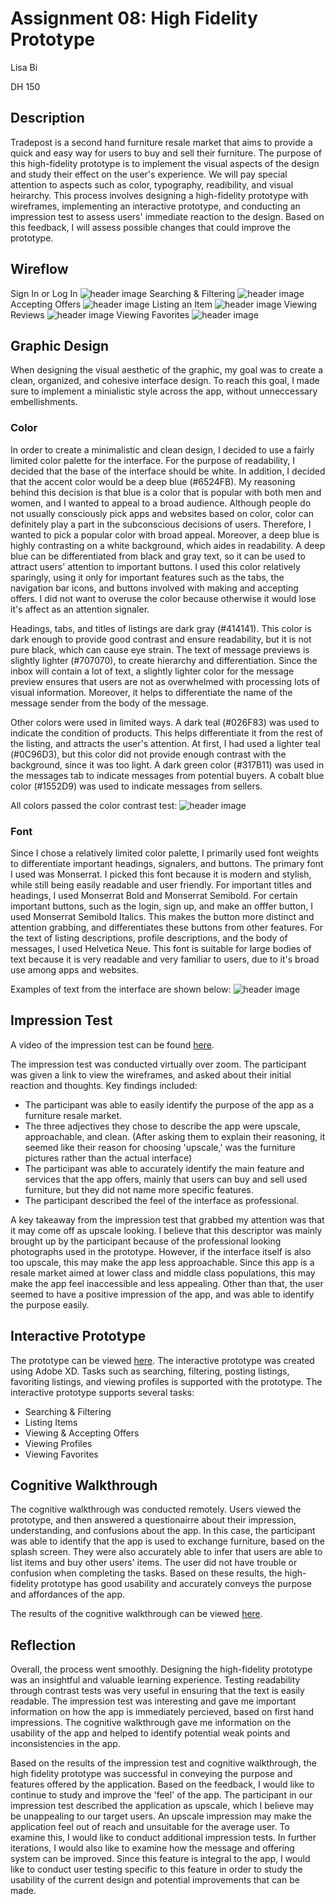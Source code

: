 # Assignment 08: High Fidelity Prototype

Lisa Bi 

DH 150

## Description
Tradepost is a second hand furniture resale market that aims to provide a quick and easy way for users to buy and sell their furniture. The purpose of this high-fidelity prototype is to implement the visual aspects of the design and study their effect on the user's experience. We will pay special attention to aspects such as color, typography, readibility, and visual heirarchy. This process involves designing a high-fidelity prototype with wireframes, implementing an interactive prototype, and conducting an impression test to assess users' immediate reaction to the design. Based on this feedback, I will assess possible changes that could improve the prototype.

## Wireflow

Sign In or Log In
![header image](https://github.com/lisabi-ux/Heuristic-Evaluation/blob/main/hifiwire1.png)
Searching & Filtering
![header image](https://github.com/lisabi-ux/Heuristic-Evaluation/blob/main/hifiwire2.png)
Accepting Offers
![header image](https://github.com/lisabi-ux/Heuristic-Evaluation/blob/main/hifiwire3.png)
Listing an Item
![header image](https://github.com/lisabi-ux/Heuristic-Evaluation/blob/main/hifiwire4.png)
Viewing Reviews
![header image](https://github.com/lisabi-ux/Heuristic-Evaluation/blob/main/hifiwire5.png)
Viewing Favorites
![header image](https://github.com/lisabi-ux/Heuristic-Evaluation/blob/main/hifiwire6.png)


## Graphic Design
When designing the visual aesthetic of the graphic, my goal was to create a clean, organized, and cohesive interface design. To reach this goal, I made sure to implement a minialistic style across the app, without unneccessary embellishments. 

### Color
In order to create a minimalistic and clean design, I decided to use a fairly limited color palette for the interface. For the purpose of readability, I decided that the base of the interface should be white. In addition, I decided that the accent color would be a deep blue (#6524FB). My reasoning behind this decision is that blue is a color that is popular with both men and women, and I wanted to appeal to a broad audience. Although people do not usually consciously pick apps and websites based on color, color can definitely play a part in the subconscious decisions of users. Therefore, I wanted to pick a popular color with broad appeal. Moreover, a deep blue is highly contrasting on a white background, which aides in readability. A deep blue can be differentiated from black and gray text, so it can be used to attract users' attention to important buttons. I used this color relatively sparingly, using it only for important features such as the tabs, the navigation bar icons, and buttons involved with making and accepting offers. I did not want to overuse the color because otherwise it would lose it's affect as an attention signaler. 

Headings, tabs, and titles of listings are dark gray (#414141). This color is dark enough to provide good contrast and ensure readability, but it is not pure black, which can cause eye strain. The text of message previews is slightly lighter (#707070), to create hierarchy and differentiation. Since the inbox will contain a lot of text, a slightly lighter color for the message preview ensures that users are not as overwhelmed with processing lots of visual information. Moreover, it helps to differentiate the name of the message sender from the body of the message. 

Other colors were used in limited ways. A dark teal (#026F83) was used to indicate the condition of products. This helps differentiate it from the rest of the listing, and attracts the user's attention. At first, I had used a lighter teal (#0C96D3), but this color did not provide enough contrast with the background, since it was too light. A dark green color (#317B11) was used in the messages tab to indicate messages from potential buyers. A cobalt blue color (#1552D9) was used to indicate messages from sellers.

All colors passed the color contrast test:
![header image](https://github.com/lisabi-ux/Heuristic-Evaluation/blob/main/contrasttest.png)

### Font 

Since I chose a relatively limited color palette, I primarily used font weights to differentiate important headings, signalers, and buttons. The primary font I used was Monserrat. I picked this font because it is modern and stylish, while still being easily readable and user friendly. For important titles and headings, I used Monserrat Bold and Monserrat Semibold. For certain important buttons, such as the login, sign up, and make an offfer button, I used Monserrat Semibold Italics. This makes the button more distinct and attention grabbing, and differentiates these buttons from other features. For the text of listing descriptions, profile descriptions, and the body of messages, I used Helvetica Neue. This font is suitable for large bodies of text because it is very readable and very familiar to users, due to it's broad use among apps and websites. 

Examples of text from the interface are shown below:
![header image](https://github.com/lisabi-ux/Heuristic-Evaluation/blob/main/fontsamples.png)

## Impression Test
A video of the impression test can be found [here](https://youtu.be/ahjpU1JBLEw).

The impression test was conducted virtually over zoom. The participant was given a link to view the wireframes, and asked about their initial reaction and thoughts. Key findings included:
* The participant was able to easily identify the purpose of the app as a furniture resale market.
* The three adjectives they chose to describe the app were upscale, approachable, and clean. (After asking them to explain their reasoning, it seemed like their reason for choosing 'upscale,' was the furniture pictures rather than the actual interface)
* The participant was able to accurately identify the main feature and services that the app offers, mainly that users can buy and sell used furniture, but they did not name more specific features.
* The participant described the feel of the interface as professional.

A key takeaway from the impression test that grabbed my attention was that it may come off as upscale looking. I believe that this descriptor was mainly brought up by the participant because of the professional looking photographs used in the prototype. However, if the interface itself is also too upscale, this may make the app less approachable. Since this app is a resale market aimed at lower class and middle class populations, this may make the app feel inaccessible and less appealing. Other than that, the user seemed to have a positive impression of the app, and was able to identify the purpose easily.

## Interactive Prototype

The prototype can be viewed [here](https://xd.adobe.com/view/fe671d1e-871f-4a37-ba05-65c8395acb69-ab34/).
The interactive prototype was created using Adobe XD. Tasks such as searching, filtering, posting listings, favoriting listings, and viewing profiles is supported with the prototype. The interactive prototype supports several tasks:

* Searching & Filtering
* Listing Items
* Viewing & Accepting Offers
* Viewing Profiles
* Viewing Favorites

## Cognitive Walkthrough

The cognitive walkthrough was conducted remotely. Users viewed the prototype, and then answered a questionairre about their impression, understanding, and confusions about the app. In this case, the participant was able to identify that the app is used to exchange furniture, based on the splash screen. They were also accurately able to infer that users are able to list items and buy other users' items. The user did not have trouble or confusion when completing the tasks. Based on these results, the high-fidelity prototype has good usability and accurately conveys the purpose and affordances of the app. 

The results of the cognitive walkthrough can be viewed [here](https://docs.google.com/document/d/1CczkDfdihYl4FNvXsWe01qWSystnx5YN4cFVX5B1u_o/edit).

## Reflection
Overall, the process went smoothly. Designing the high-fidelity prototype was an insightful and valuable learning experience. Testing readability through contrast tests was very useful in ensuring that the text is easily readable. The impression test was interesting and gave me important information on how the app is immediately percieved, based on first hand impressions. The cognitive walkthrough gave me information on the usability of the app and helped to identify potential weak points and inconsistencies in the app.

Based on the results of the impression test and cognitive walkthrough, the high fidelity prototype was successful in conveying the purpose and features offered by the application. Based on the feedback, I would like to continue to study and improve the 'feel' of the app. The participant in our impression test described the application as upscale, which I believe may be unappealing to our target users. An upscale impression may make the application feel out of reach and unsuitable for the average user. To examine this, I would like to conduct additional impression tests. In further iterations, I would also like to examine how the message and offering system can be improved. Since this feature is integral to the app, I would like to conduct user testing specific to this feature in order to study the usability of the current design and potential improvements that can be made.



